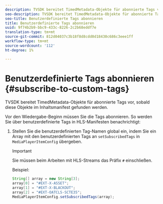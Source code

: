 ```yaml
---
description: TVSDK bereitet TimedMetadata-Objekte für abonnierte Tags vor, sobald diese Objekte im Inhaltsmanifest gefunden werden.
seo-description: TVSDK bereitet TimedMetadata-Objekte für abonnierte Tags vor, sobald diese Objekte im Inhaltsmanifest gefunden werden.
seo-title: Benutzerdefinierte Tags abonnieren
title: Benutzerdefinierte Tags abonnieren
uuid: 9f74b2b9-bbc9-433c-8226-2c2b68eddf7e
translation-type: tm+mt
source-git-commit: 812d04037c3b18f8d8cdd0d18430c686c3eee1ff
workflow-type: tm+mt
source-wordcount: '112'
ht-degree: 1%

---
```



# Benutzerdefinierte Tags abonnieren {#subscribe-to-custom-tags}

TVSDK bereitet TimedMetadata-Objekte für abonnierte Tags vor, sobald diese Objekte im Inhaltsmanifest gefunden werden.

Vor den Wiedergabe-Beginn müssen Sie die Tags abonnieren. So werden Sie über benutzerdefinierte Tags in HLS-Manifesten benachrichtigt:

1. Stellen Sie die benutzerdefinierten Tag-Namen global ein, indem Sie ein Array mit den benutzerdefinierten Tags an `setSubscribedTags` in `MediaPlayerItemConfig` übergeben.

   >[!IMPORTANT]
   >
   >Sie müssen beim Arbeiten mit HLS-Streams das Präfix `#` einschließen.

   Beispiel:

   ```java
   String[] array = new String[3]; 
   array[0] = "#EXT-X-ASSET"; 
   array[1] = "#EXT-X-BLACKOUT"; 
   array[2] = "#EXT-OATCLS-SCTE35"; 
   MediaPlayerItemConfig.setSubscribedTags(array);
   ```

